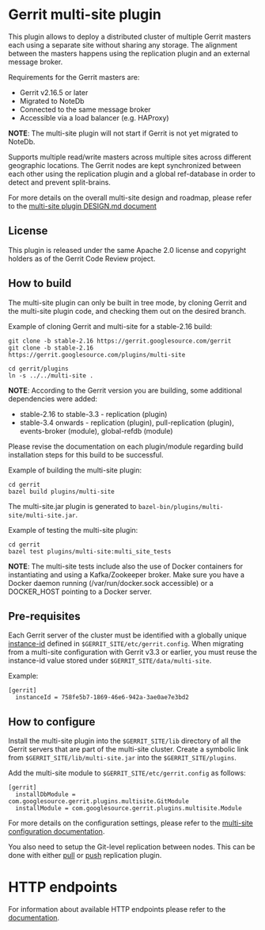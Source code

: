 # Gerrit multi-site plugin

This plugin allows to deploy a distributed cluster of multiple Gerrit masters
each using a separate site without sharing any storage. The alignment between
the masters happens using the replication plugin and an external message broker.

Requirements for the Gerrit masters are:

- Gerrit v2.16.5 or later
- Migrated to NoteDb
- Connected to the same message broker
- Accessible via a load balancer (e.g. HAProxy)

**NOTE**: The multi-site plugin will not start if Gerrit is not yet migrated
to NoteDb.

Supports multiple read/write masters across multiple sites across different
geographic locations. The Gerrit nodes are kept synchronized
between each other using the replication plugin and a global ref-database in
order to detect and prevent split-brains.

For more details on the overall multi-site design and roadmap, please refer
to the [multi-site plugin DESIGN.md document](DESIGN.md)

## License

This plugin is released under the same Apache 2.0 license and copyright holders
as of the Gerrit Code Review project.

## How to build

The multi-site plugin can only be built in tree mode, by cloning
Gerrit and the multi-site plugin code, and checking them out on the desired branch.

Example of cloning Gerrit and multi-site for a stable-2.16 build:

```
git clone -b stable-2.16 https://gerrit.googlesource.com/gerrit
git clone -b stable-2.16 https://gerrit.googlesource.com/plugins/multi-site

cd gerrit/plugins
ln -s ../../multi-site .
```

**NOTE**: According to the Gerrit version you are building, some additional dependencies were added:
- stable-2.16 to stable-3.3 - replication (plugin)
- stable-3.4 onwards - replication (plugin), pull-replication (plugin), events-broker (module), global-refdb (module)

Please revise the documentation on each plugin/module regarding build installation steps for this build to be successful.



Example of building the multi-site plugin:

```
cd gerrit
bazel build plugins/multi-site
```

The multi-site.jar plugin is generated to `bazel-bin/plugins/multi-site/multi-site.jar`.

Example of testing the multi-site plugin:

```
cd gerrit
bazel test plugins/multi-site:multi_site_tests
```

**NOTE**: The multi-site tests include also the use of Docker containers for
instantiating and using a Kafka/Zookeeper broker. Make sure you have a Docker
daemon running (/var/run/docker.sock accessible) or a DOCKER_HOST pointing to
a Docker server.

## Pre-requisites

Each Gerrit server of the cluster must be identified with a globally unique
[instance-id](https://gerrit-documentation.storage.googleapis.com/Documentation/3.4.5/config-gerrit.html#gerrit.instanceId)
defined in `$GERRIT_SITE/etc/gerrit.config`.
When migrating from a multi-site configuration with Gerrit v3.3 or earlier,
you must reuse the instance-id value stored under `$GERRIT_SITE/data/multi-site`.

Example:

```
[gerrit]
  instanceId = 758fe5b7-1869-46e6-942a-3ae0ae7e3bd2
```

## How to configure

Install the multi-site plugin into the `$GERRIT_SITE/lib` directory of all
the Gerrit servers that are part of the multi-site cluster.
Create a symbolic link from `$GERRIT_SITE/lib/multi-site.jar` into the
`$GERRIT_SITE/plugins`.

Add the multi-site module to `$GERRIT_SITE/etc/gerrit.config` as follows:

```
[gerrit]
  installDbModule = com.googlesource.gerrit.plugins.multisite.GitModule
  installModule = com.googlesource.gerrit.plugins.multisite.Module
```

For more details on the configuration settings, please refer to the
[multi-site configuration documentation](src/main/resources/Documentation/config.md).

You also need to setup the Git-level replication between nodes.
This can be done with either [pull](https://gerrit.googlesource.com/plugins/pull-replication/+/refs/heads/master/src/main/resources/Documentation/config.md) or [push](https://gerrit.googlesource.com/plugins/replication/+/refs/heads/master/src/main/resources/Documentation/config.md) replication plugin.

# HTTP endpoints

For information about available HTTP endpoints please refer to
the [documentation](src/main/resources/Documentation/http-endpoints.md).
